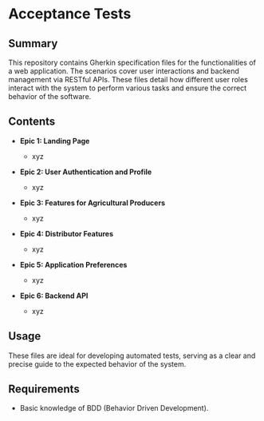 # Acceptance Tests

## Summary

This repository contains Gherkin specification files for the functionalities of a web application. The scenarios cover user interactions and backend management via RESTful APIs. These files detail how different user roles interact with the system to perform various tasks and ensure the correct behavior of the software.

## Contents

- **Epic 1: Landing Page**
  - xyz
  
- **Epic 2: User Authentication and Profile**
  - xyz

- **Epic 3: Features for Agricultural Producers**
  - xyz

- **Epic 4: Distributor Features**
  - xyz

- **Epic 5: Application Preferences**
  - xyz

- **Epic 6: Backend API**
  - xyz

## Usage

These files are ideal for developing automated tests, serving as a clear and precise guide to the expected behavior of the system.

## Requirements

- Basic knowledge of BDD (Behavior Driven Development).
